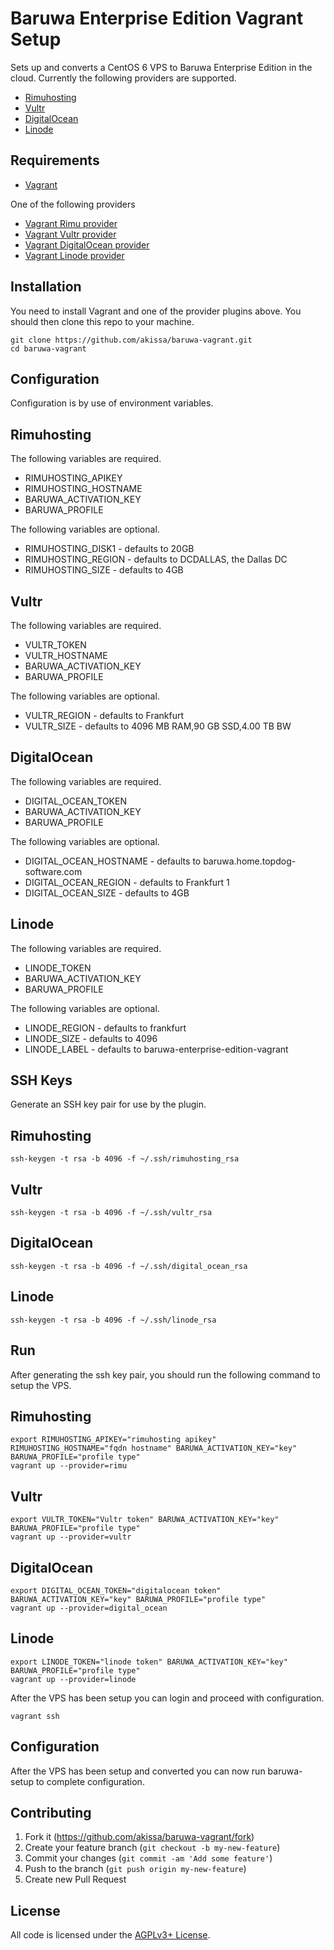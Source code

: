 # Baruwa Enterprise Edition Vagrant Setup

Sets up and converts a CentOS 6 VPS to Baruwa Enterprise Edition in the cloud.
Currently the following providers are supported.

* [Rimuhosting](http://rimuhosting.com/?r=41325919050882007081895014642231402396)
* [Vultr](http://www.vultr.com/?ref=7040437)
* [DigitalOcean](https://www.digitalocean.com/?refcode=2e62b2989fc4)
* [Linode](https://www.linode.com/?r=f3c4f62f65cc04d7542d57c077ebf83df1962d8a)

## Requirements

* [Vagrant](https://www.vagrantup.com/)

One of the following providers

* [Vagrant Rimu provider](https://github.com/akissa/vagrant-rimu)
* [Vagrant Vultr provider](https://github.com/p0deje/vagrant-vultr)
* [Vagrant DigitalOcean provider](https://github.com/smdahlen/vagrant-digitalocean)
* [Vagrant Linode provider](https://github.com/displague/vagrant-linode)

## Installation

You need to install Vagrant and one of the provider plugins above.
You should then clone this repo to your machine.

    git clone https://github.com/akissa/baruwa-vagrant.git
    cd baruwa-vagrant

## Configuration

Configuration is by use of environment variables.

## Rimuhosting

The following variables are required.

* RIMUHOSTING_APIKEY
* RIMUHOSTING_HOSTNAME
* BARUWA_ACTIVATION_KEY
* BARUWA_PROFILE

The following variables are optional.

* RIMUHOSTING_DISK1 - defaults to 20GB
* RIMUHOSTING_REGION - defaults to DCDALLAS, the Dallas DC
* RIMUHOSTING_SIZE - defaults to 4GB

## Vultr

The following variables are required.

* VULTR_TOKEN
* VULTR_HOSTNAME
* BARUWA_ACTIVATION_KEY
* BARUWA_PROFILE

The following variables are optional.

* VULTR_REGION - defaults to Frankfurt
* VULTR_SIZE - defaults to 4096 MB RAM,90 GB SSD,4.00 TB BW

## DigitalOcean

The following variables are required.

* DIGITAL_OCEAN_TOKEN
* BARUWA_ACTIVATION_KEY
* BARUWA_PROFILE

The following variables are optional.

* DIGITAL_OCEAN_HOSTNAME - defaults to baruwa.home.topdog-software.com
* DIGITAL_OCEAN_REGION - defaults to Frankfurt 1
* DIGITAL_OCEAN_SIZE - defaults to 4GB

## Linode

The following variables are required.

* LINODE_TOKEN
* BARUWA_ACTIVATION_KEY
* BARUWA_PROFILE

The following variables are optional.

* LINODE_REGION - defaults to frankfurt
* LINODE_SIZE - defaults to 4096
* LINODE_LABEL - defaults to baruwa-enterprise-edition-vagrant

## SSH Keys

Generate an SSH key pair for use by the plugin.

## Rimuhosting

    ssh-keygen -t rsa -b 4096 -f ~/.ssh/rimuhosting_rsa

## Vultr

    ssh-keygen -t rsa -b 4096 -f ~/.ssh/vultr_rsa

## DigitalOcean

    ssh-keygen -t rsa -b 4096 -f ~/.ssh/digital_ocean_rsa

## Linode

    ssh-keygen -t rsa -b 4096 -f ~/.ssh/linode_rsa

## Run

After generating the ssh key pair, you should run the following
command to setup the VPS.

## Rimuhosting

    export RIMUHOSTING_APIKEY="rimuhosting apikey" RIMUHOSTING_HOSTNAME="fqdn hostname" BARUWA_ACTIVATION_KEY="key" BARUWA_PROFILE="profile type"
    vagrant up --provider=rimu

## Vultr

    export VULTR_TOKEN="Vultr token" BARUWA_ACTIVATION_KEY="key" BARUWA_PROFILE="profile type"
    vagrant up --provider=vultr

## DigitalOcean

    export DIGITAL_OCEAN_TOKEN="digitalocean token" BARUWA_ACTIVATION_KEY="key" BARUWA_PROFILE="profile type"
    vagrant up --provider=digital_ocean

## Linode

    export LINODE_TOKEN="linode token" BARUWA_ACTIVATION_KEY="key" BARUWA_PROFILE="profile type"
    vagrant up --provider=linode

After the VPS has been setup you can login and proceed with
configuration.

    vagrant ssh

## Configuration

After the VPS has been setup and converted you can now run baruwa-setup
to complete configuration.

## Contributing

1. Fork it (https://github.com/akissa/baruwa-vagrant/fork)
2. Create your feature branch (`git checkout -b my-new-feature`)
3. Commit your changes (`git commit -am 'Add some feature'`)
4. Push to the branch (`git push origin my-new-feature`)
5. Create new Pull Request


## License

All code is licensed under the
[AGPLv3+ License](https://github.com/akissa/baruwa-vagrant/blob/master/LICENSE).
